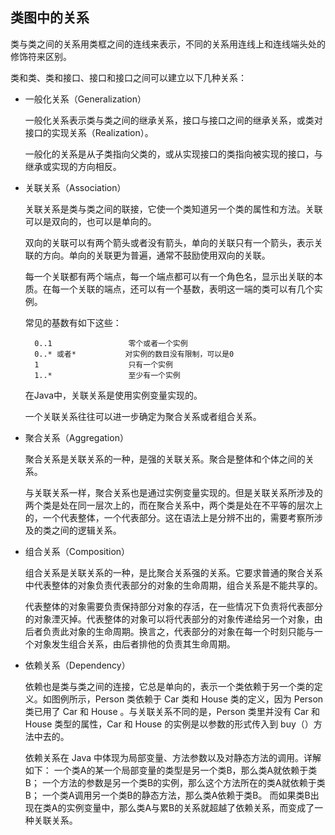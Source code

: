 ## 类图中的关系 ##

类与类之间的关系用类框之间的连线来表示，不同的关系用连线上和连线端头处的修饰符来区别。

类和类、类和接口、接口和接口之间可以建立以下几种关系：

* 一般化关系（Generalization）
	
	一般化关系表示类与类之间的继承关系，接口与接口之间的继承关系，或类对接口的实现关系（Realization）。

	一般化的关系是从子类指向父类的，或从实现接口的类指向被实现的接口，与继承或实现的方向相反。

* 关联关系（Association）

	关联关系是类与类之间的联接，它使一个类知道另一个类的属性和方法。关联可以是双向的，也可以是单向的。
	
	双向的关联可以有两个箭头或者没有箭头，单向的关联只有一个箭头，表示关联的方向。单向的关联更为普遍，通常不鼓励使用双向的关联。

	每一个关联都有两个端点，每一个端点都可以有一个角色名，显示出关联的本质。在每一个关联的端点，还可以有一个基数，表明这一端的类可以有几个实例。

	常见的基数有如下这些：

		0..1                 零个或者一个实例
		0..* 或者*           对实例的数目没有限制，可以是0
		1                    只有一个实例
		1..*                 至少有一个实例


	在Java中，关联关系是使用实例变量实现的。

	一个关联关系往往可以进一步确定为聚合关系或者组合关系。

* 聚合关系（Aggregation）

	聚合关系是关联关系的一种，是强的关联关系。聚合是整体和个体之间的关系。

	与关联关系一样，聚合关系也是通过实例变量实现的。但是关联关系所涉及的两个类是处在同一层次上的，而在聚合关系中，两个类是处在不平等的层次上的，一个代表整体，一个代表部分。这在语法上是分辨不出的，需要考察所涉及的类之间的逻辑关系。

* 组合关系（Composition）

	组合关系是关联关系的一种，是比聚合关系强的关系。它要求普通的聚合关系中代表整体的对象负责代表部分的对象的生命周期，组合关系是不能共享的。

	代表整体的对象需要负责保持部分对象的存活，在一些情况下负责将代表部分的对象湮灭掉。代表整体的对象可以将代表部分的对象传递给另一个对象，由后者负责此对象的生命周期。换言之，代表部分的对象在每一个时刻只能与一个对象发生组合关系，由后者排他的负责其生命周期。

* 依赖关系（Dependency）

	依赖也是类与类之间的连接，它总是单向的，表示一个类依赖于另一个类的定义。如图例所示，Person 类依赖于 Car 类和 House 类的定义，因为 Person 类已用了 Car 和 House 。与关联关系不同的是，Person 类里并没有 Car 和 House 类型的属性，Car 和 House 的实例是以参数的形式传入到 buy（）方法中去的。

	依赖关系在 Java 中体现为局部变量、方法参数以及对静态方法的调用。详解如下：
	一个类A的某一个局部变量的类型是另一个类B，那么类A就依赖于类B；
	一个方法的参数是另一个类B的实例，那么这个方法所在的类A就依赖于类B；
	一个类A调用另一个类B的静态方法，那么类A依赖于类B。
	而如果类B出现在类A的实例变量中，那么类A与累B的关系就超越了依赖关系，而变成了一种关联关系。
